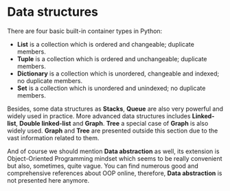 # Data structures

There are four basic built-in container types in Python:

* **List** is a collection which is ordered and changeable; duplicate members.
* **Tuple** is a collection which is ordered and unchangeable; duplicate members.
* **Dictionary** is a collection which is unordered, changeable and indexed; no duplicate members.
* **Set** is a collection which is unordered and unindexed; no duplicate members.

Besides, some data structures as **Stacks**, **Queue** are also very powerful and widely used in practice. More advanced data structures includes **Linked-list**, **Double linked-list** and **Graph**. **Tree** a special case of **Graph** is also widely used. **Graph** and **Tree** are presented outside this section due to the vast information related to them.

And of course we should mention **Data abstraction** as well, its extension is Object-Oriented Programming mindset which seems to be really convenient but also, sometimes, quite vague. You can find numerous good and comprehensive references about OOP online, therefore, **Data abstraction** is not presented here anymore.

